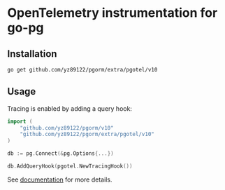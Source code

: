 # OpenTelemetry instrumentation for go-pg

## Installation

```bash
go get github.com/yz89122/pgorm/extra/pgotel/v10
```

## Usage

Tracing is enabled by adding a query hook:

```go
import (
	"github.com/yz89122/pgorm/v10"
	"github.com/yz89122/pgorm/extra/pgotel/v10"
)

db := pg.Connect(&pg.Options{...})

db.AddQueryHook(pgotel.NewTracingHook())
```

See [documentation](https://pg.uptrace.dev/tracing/) for more details.
